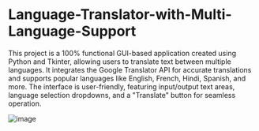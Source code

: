 # Language-Translator-with-Multi-Language-Support
This project is a 100% functional GUI-based application created using Python and Tkinter, allowing users to translate text between multiple languages. It integrates the Google Translator API for accurate translations and supports popular languages like English, French, Hindi, Spanish, and more. The interface is user-friendly, featuring input/output text areas, language selection dropdowns, and a "Translate" button for seamless operation.

![image](https://github.com/user-attachments/assets/c72ffa26-ea10-453f-a77b-b7e5deb6f009)

